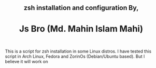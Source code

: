 <h2 align="center">zsh installation and configuration By,</h2>
<h1 align="center">Js Bro (Md. Mahin Islam Mahi)</h1>
</br>

<p>This is a script for zsh installation in some Linux distros. I have tested this script in Arch Linux, Fedora and ZorinOs (Debian/Ubuntu based). But I believe it will work on </p>